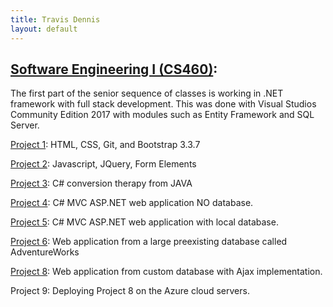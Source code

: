 ```yaml
---
title: Travis Dennis
layout: default
---
```


## [Software Engineering I (CS460)](SoftwareEngineering_I/): 

The first part of the senior sequence of classes is working in .NET framework with full stack development. This was done with Visual Studios Community Edition 2017 with modules such as Entity Framework and SQL Server.

[Project 1](/HW1/): HTML, CSS, Git, and Bootstrap 3.3.7

[Project 2](/HW2/): Javascript, JQuery, Form Elements

[Project 3](/HW3/): C# conversion therapy from JAVA

[Project 4](/HW4/): C# MVC ASP.NET web application NO database.

[Project 5](/HW5/): C# MVC ASP.NET web application with local database.

[Project 6](/HW6/): Web application from a large preexisting database called AdventureWorks


[Project 8](/HW8/): Web application from custom database with Ajax implementation.

Project 9: Deploying Project 8 on the Azure cloud servers.
